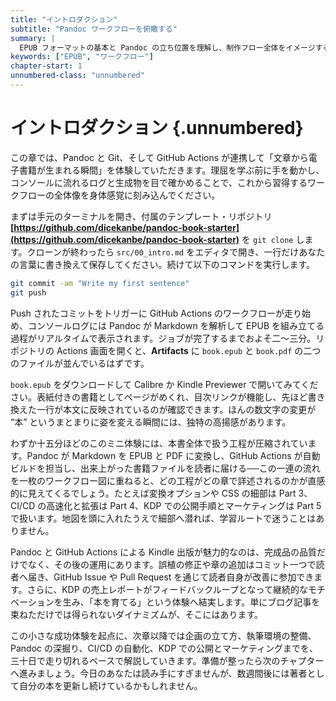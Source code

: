 ```yaml
---
title: "イントロダクション"
subtitle: "Pandoc ワークフローを俯瞰する"
summary: |
  EPUB フォーマットの基本と Pandoc の立ち位置を理解し、制作フロー全体をイメージする。
keywords: ["EPUB", "ワークフロー"]
chapter-start: 1
unnumbered-class: "unnumbered"
---
```


# イントロダクション {.unnumbered}

この章では、Pandoc と Git、そして GitHub Actions が連携して「文章から電子書籍が生まれる瞬間」を体験していただきます。理屈を学ぶ前に手を動かし、コンソールに流れるログと生成物を目で確かめることで、これから習得するワークフローの全体像を身体感覚に刻み込んでください。

まずは手元のターミナルを開き、付属のテンプレート・リポジトリ **[https://github.com/dicekanbe/pandoc-book-starter](https://github.com/dicekanbe/pandoc-book-starter)** を `git clone` します。クローンが終わったら `src/00_intro.md` をエディタで開き、一行だけあなたの言葉に書き換えて保存してください。続けて以下のコマンドを実行します。  

```bash
git commit -am "Write my first sentence"
git push
```



Push されたコミットをトリガーに GitHub Actions のワークフローが走り始め、コンソールログには Pandoc が Markdown を解析して EPUB を組み立てる過程がリアルタイムで表示されます。ジョブが完了するまでおよそ二〜三分。リポジトリの Actions 画面を開くと、**Artifacts** に `book.epub` と `book.pdf` の二つのファイルが並んでいるはずです。

`book.epub` をダウンロードして Calibre か Kindle Previewer で開いてみてください。表紙付きの書籍としてページがめくれ、目次リンクが機能し、先ほど書き換えた一行が本文に反映されているのが確認できます。ほんの数文字の変更が “本” というまとまりに姿を変える瞬間には、独特の高揚感があります。

わずか十五分ほどのこのミニ体験には、本書全体で扱う工程が圧縮されています。Pandoc が Markdown を EPUB と PDF に変換し、GitHub Actions が自動ビルドを担当し、出来上がった書籍ファイルを読者に届ける──この一連の流れを一枚のワークフロー図に重ねると、どの工程がどの章で詳述されるのかが直感的に見えてくるでしょう。たとえば変換オプションや CSS の細部は Part 3、CI/CD の高速化と拡張は Part 4、KDP での公開手順とマーケティングは Part 5 で扱います。地図を頭に入れたうえで細部へ潜れば、学習ルートで迷うことはありません。

Pandoc と GitHub Actions による Kindle 出版が魅力的なのは、完成品の品質だけでなく、その後の運用にあります。誤植の修正や章の追加はコミット一つで読者へ届き、GitHub Issue や Pull Request を通じて読者自身が改善に参加できます。さらに、KDP の売上レポートがフィードバックループとなって継続的なモチベーションを生み、「本を育てる」という体験へ結実します。単にブログ記事を束ねただけでは得られないダイナミズムが、そこにはあります。

この小さな成功体験を起点に、次章以降では企画の立て方、執筆環境の整備、Pandoc の深掘り、CI/CD の自動化、KDP での公開とマーケティングまでを、三十日で走り切れるペースで解説していきます。準備が整ったら次のチャプターへ進みましょう。今日のあなたは読み手にすぎませんが、数週間後には著者として自分の本を更新し続けているかもしれません。
